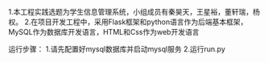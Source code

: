 1.本工程实践选题为学生信息管理系统，小组成员有秦昊天，王星裕，董轩瑞，杨权。
2.在项目开发工程中，采用Flask框架和python语言作为后端基本框架，MySQL作为数据库开发语言，HTML和Css作为web开发语言

运行步骤：
1.请先配置好mysql数据库并启动mysql服务
2.运行run.py